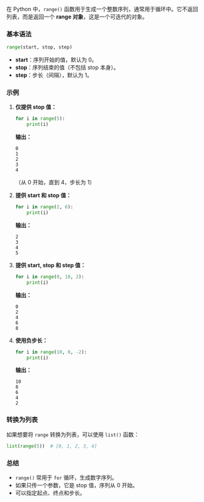 在 Python 中，`range()` 函数用于生成一个整数序列，通常用于循环中。它不返回列表，而是返回一个 **range 对象**，这是一个可迭代的对象。

### 基本语法
```python
range(start, stop, step)
```

- **start**：序列开始的值，默认为 0。
- **stop**：序列结束的值（不包括 stop 本身）。
- **step**：步长（间隔），默认为 1。

### 示例

1. **仅提供 stop 值：**
   ```python
   for i in range(5):
       print(i)
   ```
   **输出：**
   ```
   0
   1
   2
   3
   4
   ```
   （从 0 开始，直到 4，步长为 1）

2. **提供 start 和 stop 值：**
   ```python
   for i in range(2, 6):
       print(i)
   ```
   **输出：**
   ```
   2
   3
   4
   5
   ```

3. **提供 start, stop 和 step 值：**
   ```python
   for i in range(0, 10, 2):
       print(i)
   ```
   **输出：**
   ```
   0
   2
   4
   6
   8
   ```

4. **使用负步长：**
   ```python
   for i in range(10, 0, -2):
       print(i)
   ```
   **输出：**
   ```
   10
   8
   6
   4
   2
   ```

### 转换为列表
如果想要将 `range` 转换为列表，可以使用 `list()` 函数：

```python
list(range(5))  # [0, 1, 2, 3, 4]
```

### 总结
- `range()` 常用于 `for` 循环，生成数字序列。
- 如果只传一个参数，它是 stop 值，序列从 0 开始。
- 可以指定起点、终点和步长。